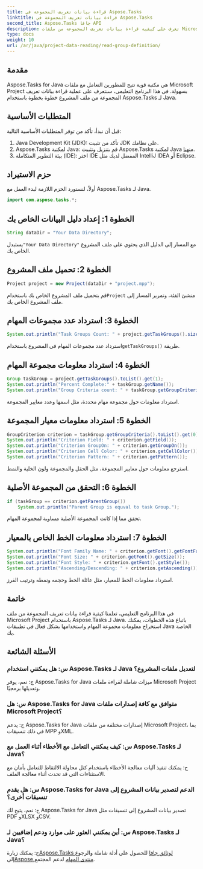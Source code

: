 ```yaml
---
title: قراءة بيانات تعريف المجموعة في Aspose.Tasks
linktitle: قراءة بيانات تعريف المجموعة في Aspose.Tasks
second_title: Aspose.Tasks جافا API
description: تعرف على كيفية قراءة بيانات تعريف المجموعة من ملفات Microsoft Project باستخدام Aspose.Tasks لـ Java. اتبع البرنامج التعليمي خطوة بخطوة.
type: docs
weight: 10
url: /ar/java/project-data-reading/read-group-definition/
---
```

## مقدمة
Aspose.Tasks for Java هي مكتبة قوية تتيح للمطورين التعامل مع ملفات Microsoft Project بسهولة. في هذا البرنامج التعليمي، سنتعرف على عملية قراءة بيانات تعريف المجموعة من ملف المشروع خطوة بخطوة باستخدام Aspose.Tasks لـ Java.
## المتطلبات الأساسية
قبل أن نبدأ، تأكد من توفر المتطلبات الأساسية التالية:
1. Java Development Kit (JDK): تأكد من تثبيت JDK على نظامك.
2.  Aspose.Tasks لمكتبة Java: قم بتنزيل وتثبيت Aspose.Tasks لمكتبة Java من[هنا](https://releases.aspose.com/tasks/java/).
3. بيئة التطوير المتكاملة (IDE): اختر IDE المفضل لديك مثل IntelliJ IDEA أو Eclipse.

## حزم الاستيراد
أولاً، لنستورد الحزم اللازمة لبدء العمل مع Aspose.Tasks لـ Java.
```java
import com.aspose.tasks.*;
```
## الخطوة 1: إعداد دليل البيانات الخاص بك
```java
String dataDir = "Your Data Directory";
```
 يستبدل`"Your Data Directory"` مع المسار إلى الدليل الذي يحتوي على ملف المشروع الخاص بك.
## الخطوة 2: تحميل ملف المشروع
```java
Project project = new Project(dataDir + "project.mpp");
```
 قم بتحميل ملف المشروع الخاص بك باستخدام`Project` منشئ الفئة، وتمرير المسار إلى ملف المشروع الخاص بك.
## الخطوة 3: استرداد عدد مجموعات المهام
```java
System.out.println("Task Groups Count: " + project.getTaskGroups().size());
```
 استرداد عدد مجموعات المهام في المشروع باستخدام`getTaskGroups()` طريقة.
## الخطوة 4: استرداد معلومات مجموعة المهام
```java
Group taskGroup = project.getTaskGroups().toList().get(1);
System.out.println("Percent Complete:" + taskGroup.getName());
System.out.println("Group Criteria count: " + taskGroup.getGroupCriteria().size());
```
استرداد معلومات حول مجموعة مهام محددة، مثل اسمها وعدد معايير المجموعة.
## الخطوة 5: استرداد معلومات معيار المجموعة
```java
GroupCriterion criterion = taskGroup.getGroupCriteria().toList().get(0);
System.out.println("Criterion Field: " + criterion.getField());
System.out.println("Criterion GroupOn: " + criterion.getGroupOn());
System.out.println("Criterion Cell Color: " + criterion.getCellColor());
System.out.println("Criterion Pattern: " + criterion.getPattern());
```
استرجع معلومات حول معايير المجموعة، مثل الحقل والمجموعة ولون الخلية والنمط.
## الخطوة 6: التحقق من المجموعة الأصلية
```java
if (taskGroup == criterion.getParentGroup())
    System.out.println("Parent Group is equval to task Group.");
```
تحقق مما إذا كانت المجموعة الأصلية مساوية لمجموعة المهام.
## الخطوة 7: استرداد معلومات الخط الخاص بالمعيار
```java
System.out.println("Font Family Name: " + criterion.getFont().getFontFamily());
System.out.println("Font Size: " + criterion.getFont().getSize());
System.out.println("Font Style: " + criterion.getFont().getStyle());
System.out.println("Ascending/Descending: " + criterion.getAscending());
```
استرداد معلومات الخط للمعيار، مثل عائلة الخط وحجمه ونمطه وترتيب الفرز.

## خاتمة
في هذا البرنامج التعليمي، تعلمنا كيفية قراءة بيانات تعريف المجموعة من ملف Microsoft Project باستخدام Aspose.Tasks لـ Java. باتباع هذه الخطوات، يمكنك استخراج معلومات مجموعة المهام واستخدامها بشكل فعال في تطبيقات Java الخاصة بك.
## الأسئلة الشائعة
### س: هل يمكنني استخدام Aspose.Tasks لـ Java لتعديل ملفات المشروع؟
ج: نعم، يوفر Aspose.Tasks for Java ميزات شاملة لقراءة ملفات Microsoft Project وتعديلها برمجيًا.
### س: هل Aspose.Tasks for Java متوافق مع كافة إصدارات ملفات Microsoft Project؟
ج: يدعم Aspose.Tasks for Java إصدارات مختلفة من ملفات Microsoft Project، بما في ذلك تنسيقات MPP وXML.
### س: كيف يمكنني التعامل مع الأخطاء أثناء العمل مع Aspose.Tasks لـ Java؟
ج: يمكنك تنفيذ آليات معالجة الأخطاء باستخدام كتل محاولة الالتقاط للتعامل بأمان مع الاستثناءات التي قد تحدث أثناء معالجة الملف.
### س: هل يقدم Aspose.Tasks for Java الدعم لتصدير بيانات المشروع إلى تنسيقات أخرى؟
ج: نعم، يتيح لك Aspose.Tasks for Java تصدير بيانات المشروع إلى تنسيقات مثل PDF وXLSX وCSV.
### س: أين يمكنني العثور على موارد ودعم إضافيين لـ Aspose.Tasks لـ Java؟
 ج: يمكنك زيارة[Aspose.Tasks لوثائق جافا](https://reference.aspose.com/tasks/java/) للحصول على أدلة شاملة والرجوع إلى[Aspose.منتدى المهام](https://forum.aspose.com/c/tasks/15) لدعم المجتمع.